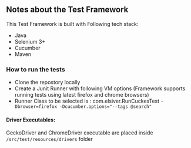 ## Notes about the Test Framework

This Test Framework is built with Following tech stack:
* Java
* Selenium 3+
* Cucumber
* Maven

### How to run the tests

* Clone the repostory locally
* Create a Junit Runner with following VM options (Framework supports running tests using latest firefox and chrome browsers)
* Runner Class to be selected is : com.elsiver.RunCuckesTest
    `-Dbrowser=firefox -Dcucumber.options="--tags @search"`

#### Driver Executables:
GeckoDriver and ChromeDriver executable are placed inside `/src/test/resources/drivers` folder
